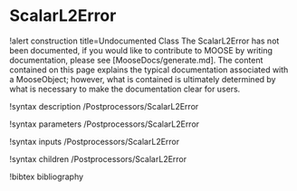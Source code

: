 <!-- MOOSE Documentation Stub: Remove this when content is added. -->

# ScalarL2Error

!alert construction title=Undocumented Class
The ScalarL2Error has not been documented, if you would like to contribute to MOOSE by
writing documentation, please see [MooseDocs/generate.md]. The content contained on this page explains
the typical documentation associated with a MooseObject; however, what is contained is ultimately
determined by what is necessary to make the documentation clear for users.

!syntax description /Postprocessors/ScalarL2Error

!syntax parameters /Postprocessors/ScalarL2Error

!syntax inputs /Postprocessors/ScalarL2Error

!syntax children /Postprocessors/ScalarL2Error

!bibtex bibliography
